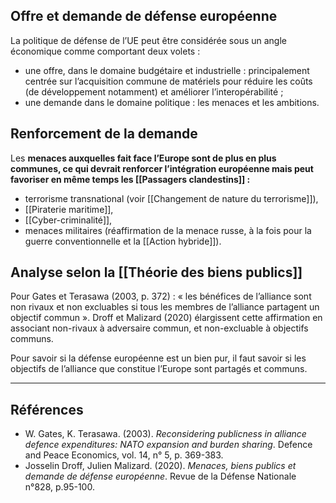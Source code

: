 ## Offre et demande de défense européenne

La politique de défense de l’UE peut être considérée sous un angle économique comme comportant deux volets :

- une offre, dans le domaine budgétaire et industrielle : principalement centrée sur l’acquisition commune de matériels pour réduire les coûts (de développement notamment) et améliorer l’interopérabilité ;
- une demande dans le domaine politique : les menaces et les ambitions.

## Renforcement de la demande

Les **menaces auxquelles fait face l’Europe sont de plus en plus communes, ce qui devrait renforcer l’intégration européenne mais peut favoriser en même temps les [[Passagers clandestins]] :**

- terrorisme transnational (voir [[Changement de nature du terrorisme]]),
- [[Piraterie maritime]],
- [[Cyber-criminalité]],
- menaces militaires (réaffirmation de la menace russe, à la fois pour la guerre conventionnelle et la [[Action hybride]]).

## Analyse selon la [[Théorie des biens publics]]

Pour Gates et Terasawa (2003, p. 372) : « les bénéfices de l’alliance sont non rivaux et non excluables si tous les membres de l’alliance partagent un objectif commun ». Droff et Malizard (2020) élargissent cette affirmation en associant non-rivaux à adversaire commun, et non-excluable à objectifs communs.

Pour savoir si la défense européenne est un bien pur, il faut savoir si les objectifs de l’alliance que constitue l’Europe sont partagés et communs.

---

## Références

- W. Gates, K. Terasawa. (2003). _Reconsidering publicness in alliance defence expenditures: NATO expansion and burden sharing_. Defence and Peace Economics, vol. 14, n° 5, p. 369-383.
- Josselin Droff, Julien Malizard. (2020). _Menaces, biens publics et demande de défense européenne_. Revue de la Défense Nationale n°828, p.95-100.